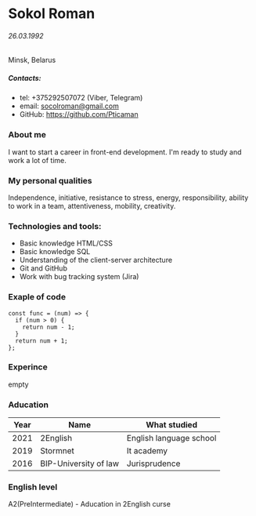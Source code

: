 # Sokol Roman

###### 26.03.1992

Minsk, Belarus

##### Contacts:

- tel: +375292507072 (Viber, Telegram)
- email: socolroman@gmail.com
- GitHub: https://github.com/Pticaman

### About me

I want to start a career in front-end development. I'm ready to study and work a
lot of time.

### My personal qualities

Independence, initiative, resistance to stress, energy, responsibility, ability
to work in a team, attentiveness, mobility, creativity.

### Technologies and tools:

- Basic knowledge HTML/CSS
- Basic knowledge SQL
- Understanding of the client-server architecture
- Git and GitHub
- Work with bug tracking system (Jira)

### Exaple of code

```
const func = (num) => {
  if (num > 0) {
    return num - 1;
  }
  return num + 1;
};
```
### Experince

empty

### Aducation

| Year | Name                  | What studied            |
| ---- | --------------------- | ----------------------- |
| 2021 | 2English              | English language school |
| 2019 | Stormnet              | It academy              |
| 2016 | BIP-University of law | Jurisprudence           |

### English level

A2(PreIntermediate) - Aducation in 2English curse
